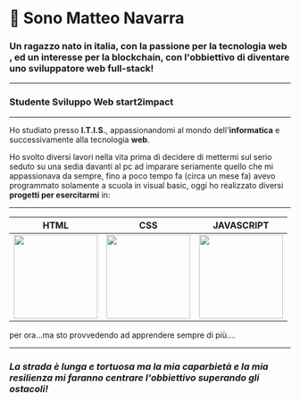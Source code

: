 # 👋 Sono Matteo Navarra



### Un ragazzo nato in italia, con  la passione per la tecnologia web , ed un interesse per la blockchain,  con l'obbiettivo di diventare uno sviluppatore web full-stack!
---
 ### Studente Sviluppo Web start2impact  
---







Ho studiato presso **I.T.I.S.**,  appassionandomi al mondo dell'**informatica** e successivamente
alla tecnologia **web**.

Ho svolto diversi lavori nella vita prima di decidere di mettermi sul serio seduto su una sedia davanti al  pc ad imparare seriamente quello che mi appassionava
da sempre, fino a poco tempo fa (circa un mese fa) avevo programmato solamente a scuola in visual basic, oggi ho realizzato diversi **progetti per esercitarmi** in:
*****

| HTML | CSS | JAVASCRIPT |
|---|---|--|
<img src="https://camo.githubusercontent.com/be45fcd099db045cf54e45365e169586c273694cbbda583648a0e7c8a00bacfe/68747470733a2f2f7365656b6c6f676f2e636f6d2f696d616765732f482f68746d6c352d6c6f676f2d454639324432343044372d7365656b6c6f676f2e636f6d2e706e67"  width="150">|<img src="https://camo.githubusercontent.com/46c9ae397dd730dbae9e006c8d89d7c000104a9a3d8f2e60258424833c43e733/68747470733a2f2f7365656b6c6f676f2e636f6d2f696d616765732f432f6373732d332d6c6f676f2d414630364437353233312d7365656b6c6f676f2e636f6d2e706e67" width="150">| <img src="https://camo.githubusercontent.com/606ba4ec77c0fd5cfa4efc7c55f4a41f0efa04554e2444106beab61581791b09/68747470733a2f2f7365656b6c6f676f2e636f6d2f696d616765732f4a2f6a6176617363726970742d6c6f676f2d453936374538374437342d7365656b6c6f676f2e636f6d2e706e67" width="150">|







per ora...ma sto provvedendo ad apprendere sempre di più....

******







### ***La strada è lunga e tortuosa ma la mia caparbietà e la mia resilienza mi faranno centrare l'obbiettivo superando gli ostacoli!***




 






